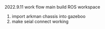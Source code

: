 2022.9.11 work flow
main build ROS workspace
1. import arkman chassis into gazeboo
2. make seial connect working

